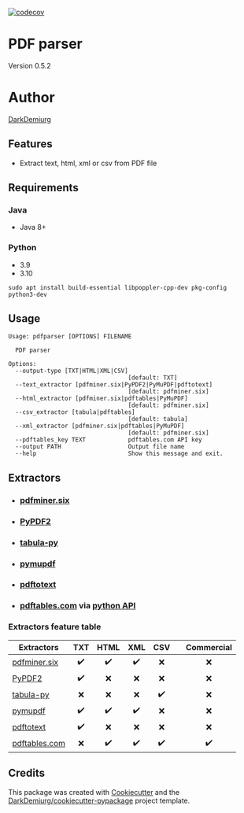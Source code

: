 [![codecov](https://codecov.io/gh/DarkDemiurg/pdfparser/branch/master/graph/badge.svg?token=tHkHPxsQGr)](https://codecov.io/gh/DarkDemiurg/pdfparser)

# PDF parser
Version 0.5.2

# Author
[DarkDemiurg](mailto:daefimov@gmail.com)

## Features

- Extract text, html, xml or csv from PDF file

## Requirements
### Java
- Java 8+
### Python
- 3.9
- 3.10

```shell
sudo apt install build-essential libpoppler-cpp-dev pkg-config python3-dev
```

## Usage

```shell
Usage: pdfparser [OPTIONS] FILENAME

  PDF parser

Options:
  --output-type [TXT|HTML|XML|CSV]
                                  [default: TXT]
  --text_extractor [pdfminer.six|PyPDF2|PyMuPDF|pdftotext]
                                  [default: pdfminer.six]
  --html_extractor [pdfminer.six|pdftables|PyMuPDF]
                                  [default: pdfminer.six]
  --csv_extractor [tabula|pdftables]
                                  [default: tabula]
  --xml_extractor [pdfminer.six|pdftables|PyMuPDF]
                                  [default: pdfminer.six]
  --pdftables_key TEXT            pdftables.com API key
  --output PATH                   Output file name
  --help                          Show this message and exit.

```

## Extractors
- ### [pdfminer.six](https://github.com/pdfminer/pdfminer.six)
- ### [PyPDF2](https://github.com/py-pdf/PyPDF2)
- ### [tabula-py](https://github.com/chezou/tabula-py)
- ### [pymupdf](https://github.com/pymupdf/PyMuPDF)
- ### [pdftotext](https://github.com/jalan/pdftotext)
- ### [pdftables.com](http://pdftables.com) via [python API](https://github.com/pdftables/python-pdftables-api)

### Extractors feature table

| Extractors                                               | TXT |        HTML         | XML  |        CSV         |     | Commercial     |
|----------------------------------------------------------|:---:|:---:|:----:|:------------------:|:---:|:---:|
| [pdfminer.six](https://github.com/pdfminer/pdfminer.six) | :heavy_check_mark: | :heavy_check_mark: | :heavy_check_mark: |        :x:         |     | :x: |
| [PyPDF2](https://github.com/py-pdf/PyPDF2)               | :heavy_check_mark: | :x: | :x: |        :x:         |     | :x: |
| [tabula-py](https://github.com/chezou/tabula-py)         | :x: | :x: | :x: | :heavy_check_mark: |     | :x: |
| [pymupdf](https://github.com/pymupdf/PyMuPDF)            | :heavy_check_mark: | :heavy_check_mark: | :heavy_check_mark: |        :x:         |     | :x: |
| [pdftotext](https://github.com/jalan/pdftotext) | :heavy_check_mark: | :x: | :x: |        :x:         |     | :x: |
| [pdftables.com](http://pdftables.com)                    | :x: | :heavy_check_mark: | :heavy_check_mark: | :heavy_check_mark: |     |  :heavy_check_mark: |

## Credits

This package was created with [Cookiecutter](https://github.com/audreyr/cookiecutter) and the [DarkDemiurg/cookiecutter-pypackage](https://github.com/DarkDemiurg/cookiecutter-pypackage) project template.
